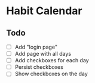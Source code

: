 # Habit Calendar

## Todo
- [ ] Add "login page"
- [ ] Add page with all days
- [ ] Add checkboxes for each day
- [ ] Persist checkboxes
- [ ] Show checkboxes on the day
